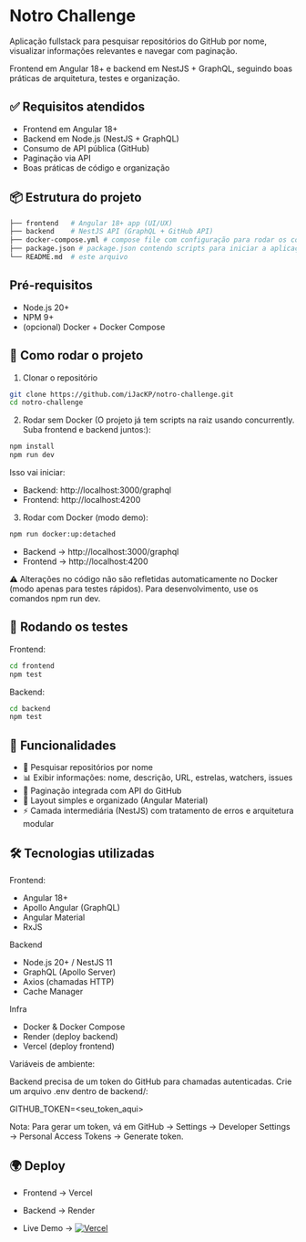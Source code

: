 
# Notro Challenge

Aplicação fullstack para pesquisar repositórios do GitHub por nome, visualizar informações relevantes e navegar com paginação.

Frontend em Angular 18+ e backend em NestJS + GraphQL, seguindo boas práticas de arquitetura, testes e organização.

## ✅ Requisitos atendidos

- 	Frontend em Angular 18+
-   Backend em Node.js (NestJS + GraphQL)
-   Consumo de API pública (GitHub)
-   Paginação via API
-   Boas práticas de código e organização


## 📦 Estrutura do projeto

```bash
├── frontend   # Angular 18+ app (UI/UX)
├── backend    # NestJS API (GraphQL + GitHub API)
├── docker-compose.yml # compose file com configuração para rodar os containers da aplicação
├── package.json # package.json contendo scripts para iniciar a aplicação
└── README.md  # este arquivo
```
## Pré-requisitos

- Node.js 20+
- NPM 9+
- (opcional) Docker + Docker Compose


## 🚀 Como rodar o projeto

1. Clonar o repositório

```bash
git clone https://github.com/iJacKP/notro-challenge.git
cd notro-challenge
```

2. Rodar sem Docker (O projeto já tem scripts na raiz usando concurrently. Suba frontend e backend juntos:):

```bash
npm install
npm run dev
```

Isso vai iniciar:
- Backend: http://localhost:3000/graphql
- Frontend: http://localhost:4200

3. Rodar com Docker (modo demo):

```bash
npm run docker:up:detached
```

- Backend → http://localhost:3000/graphql
- Frontend → http://localhost:4200

⚠️ Alterações no código não são refletidas automaticamente no Docker (modo apenas para testes rápidos).
Para desenvolvimento, use os comandos npm run dev.


## 🧪 Rodando os testes

Frontend:
```bash
cd frontend
npm test
```

Backend:
```bash
cd backend
npm test
```

## 📖 Funcionalidades
- 🔎 Pesquisar repositórios por nome
- 📊 Exibir informações: nome, descrição, URL, estrelas, watchers, issues
- 📑 Paginação integrada com API do GitHub
- 🎨 Layout simples e organizado (Angular Material)
- ⚡ Camada intermediária (NestJS) com tratamento de erros e arquitetura modular

##  🛠️ Tecnologias utilizadas

Frontend:
- Angular 18+
- Apollo Angular (GraphQL)
- Angular Material
- RxJS


Backend
- Node.js 20+ / NestJS 11
- GraphQL (Apollo Server)
- Axios (chamadas HTTP)
- Cache Manager

Infra
- Docker & Docker Compose
- Render (deploy backend)
- Vercel (deploy frontend)

Variáveis de ambiente:

Backend precisa de um token do GitHub para chamadas autenticadas.
Crie um arquivo .env dentro de backend/:

GITHUB_TOKEN=<seu_token_aqui>

Nota: Para gerar um token, vá em GitHub → Settings → Developer Settings → Personal Access Tokens → Generate token.


## 🌍 Deploy
- Frontend → Vercel
- Backend → Render

- Live Demo → [![Vercel](https://img.shields.io/badge/Vercel-000000?style=for-the-badge&logo=vercel&logoColor=white)](https://notro-challenge.vercel.app/)